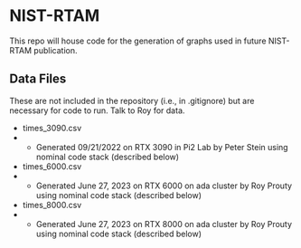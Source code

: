 # NIST-RTAM

This repo will house code for the generation of graphs used in future NIST-RTAM publication.


## Data Files
These are not included in the repository (i.e., in .gitignore) but are necessary for code to run. Talk to Roy for data.

* times_3090.csv
* * Generated 09/21/2022 on RTX 3090 in Pi2 Lab by Peter Stein using nominal code stack (described below)
* times_6000.csv
* * Generated June 27, 2023 on RTX 6000 on ada cluster by Roy Prouty using nominal code stack (described below)
* times_8000.csv
* * Generated June 27, 2023 on RTX 8000 on ada cluster by Roy Prouty using nominal code stack (described below)
